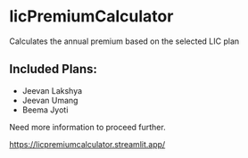 # licPremiumCalculator
Calculates the annual premium based on the selected LIC plan

## Included Plans:
- Jeevan Lakshya
- Jeevan Umang
- Beema Jyoti

Need more information to proceed further.

https://licpremiumcalculator.streamlit.app/
